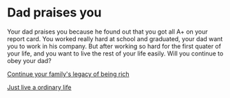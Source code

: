 # Dad praises you
Your dad praises you because he found out that you got all A+ on your report card. You worked really hard at school and graduated, your dad want you to work in his company. But after working so hard for the first quater of your life, and you want to live the rest of your life easily. Will you continue to obey your dad?

[Continue your family's legacy of being rich](inherit-company.md)

[Just live a ordinary life](../life-from-both-options/ordinary-life.md)


